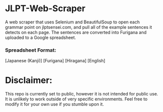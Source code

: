 # JLPT-Web-Scraper

A web scraper that uses Selenium and BeautifulSoup to open each grammar point on jlptsensei.com, 
and pull all of the example sentences it detects on each page. The sentences are converted into Furigana
and uploaded to a Google spreadsheet.

### Spreadsheet Format:
\[Japanese (Kanji)] \[Furigana] \[Hiragana] \[English]

# Disclaimer:
This repo is currently set to public, however it is not intended for public use.
It is unlikely to work outside of very specific environments.
Feel free to modify it for your own use if you stumble upon it.

